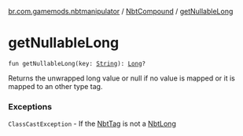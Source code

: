 [br.com.gamemods.nbtmanipulator](../index.md) / [NbtCompound](index.md) / [getNullableLong](./get-nullable-long.md)

# getNullableLong

`fun getNullableLong(key: `[`String`](https://kotlinlang.org/api/latest/jvm/stdlib/kotlin/-string/index.html)`): `[`Long`](https://kotlinlang.org/api/latest/jvm/stdlib/kotlin/-long/index.html)`?`

Returns the unwrapped long value or null if no value is mapped or it is mapped to an other type tag.

### Exceptions

`ClassCastException` - If the [NbtTag](../-nbt-tag/index.md) is not a [NbtLong](../-nbt-long/index.md)